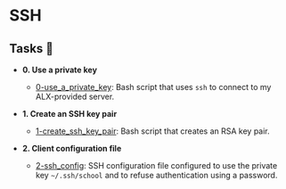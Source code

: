 # SSH

## Tasks :page_with_curl:

* **0. Use a private key**
  * [0-use_a_private_key](./0-use_a_private_key): Bash script that uses `ssh` to connect to my
ALX-provided server.

* **1. Create an SSH key pair**
  * [1-create_ssh_key_pair](./1-create_ssh_key_pair): Bash script that creates an RSA key pair.

* **2. Client configuration file**
  * [2-ssh_config](./2-ssh_config): SSH configuration file configured to use the private key
`~/.ssh/school` and to refuse authentication using a password.
